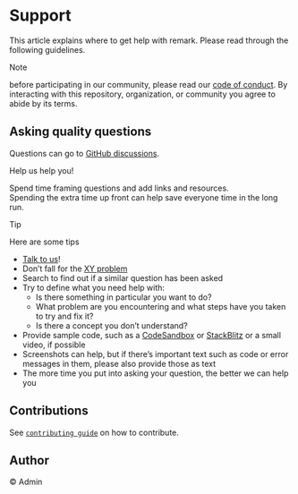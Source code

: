 # Support

This article explains where to get help with remark.
Please read through the following guidelines.

> [!Note]
> before participating in our community, please read our [code of conduct][coc].
> By interacting with this repository, organization, or community you agree to abide by its terms.

## Asking quality questions

Questions can go to [GitHub discussions][discussion].

Help us help you!

Spend time framing questions and add links and resources.  
Spending the extra time up front can help save everyone time in the long run.

> [!Tip]
> Here are some tips

- [Talk to us][chat]!
- Don’t fall for the [XY problem][xy]
- Search to find out if a similar question has been asked
- Try to define what you need help with:
  - Is there something in particular you want to do?
  - What problem are you encountering and what steps have you taken to try and fix it?
  - Is there a concept you don’t understand?
- Provide sample code, such as a [CodeSandbox][cs] or [StackBlitz][sb] or a small video, if possible
- Screenshots can help, but if there’s important text such as code or error messages in them, please also provide those as text
- The more time you put into asking your question, the better we can help you

## Contributions

See [`contributing guide`][contributing] on how to contribute.

## Author

© Admin 

<!-- Definitions -->

[coc]: https://github.com/recursivezero/foto/blob/main/.github/CODE_OF_CONDUCT.md
[chat]: https://github.com/recursivezero/foto/discussions/new?category=general
[discussion]: https://github.com/recursivezero/foto/discussions/new?category=q-a
[contributing]: https://github.com/recursivezero/foto/blob/main/.github/CONTRIBUTING.md
[xy]: https://meta.stackexchange.com/questions/66377/what-is-the-xy-problem/66378#66378
[cs]: https://codesandbox.io
[sb]: https://stackblitz.com

